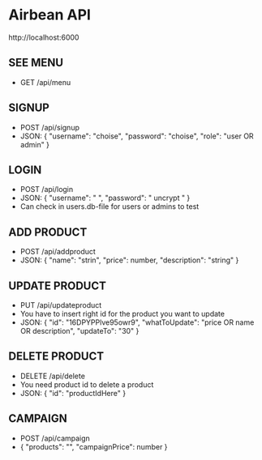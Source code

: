 # Airbean API

http://localhost:6000

## SEE MENU
- GET /api/menu

## SIGNUP
- POST /api/signup
- JSON: { "username": "choise", "password": "choise", "role": "user OR admin" }

## LOGIN
- POST /api/login
- JSON: { "username": " ", "password": " uncrypt " }
- Can check in users.db-file for users or admins to test

## ADD PRODUCT
- POST /api/addproduct
- JSON: { "name": "strin", "price": number, "description": "string" }

## UPDATE PRODUCT
- PUT /api/updateproduct
- You have to insert right id for the product you want to update
- JSON: { "id": "16DPYPPlve95owr9", "whatToUpdate": "price OR name OR description", "updateTo": "30"  }

## DELETE PRODUCT
- DELETE /api/delete
- You need product id to delete a product
- JSON: { "id": "productIdHere" }

## CAMPAIGN
- POST /api/campaign
- { "products": "", "campaignPrice": number }
